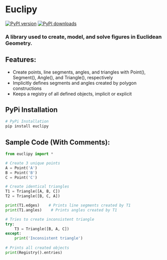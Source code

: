 # Euclipy

[![PyPI version](https://img.shields.io/pypi/v/euclipy.svg?color=dodgerblue&label=%20latest%20version)](https://pypi.org/project/euclipy/)
[![PyPI downloads](https://img.shields.io/pypi/dm/euclipy.svg?color=limegreen&label=PyPI%20downloads)](https://pypi.org/project/euclipy/)

### A library used to create, model, and solve figures in Euclidean Geometry.
## Features:

- Create points, line segments, angles, and triangles with Point(), Segment(), Angle(), and Triangle(), respectively
- Implicitly defines segments and angles created by polygon constructions
- Keeps a registry of all defined objects, implicit or explicit

## PyPi Installation
```sh
# PyPi Installation
pip install euclipy
```
## Sample Code (With Comments):
```py
from euclipy import *

# Create 3 unique points
A = Point('A')
B = Point('B')
C = Point('C')

# Create identical triangles
T1 = Triangle([A, B, C])
T2 = Triangle([B, C, A])

print(T1.edges)    # Prints line segments created by T1
print(T1.angles)    # Prints angles created by T1

# Tries to create inconsistent triangle
try:
    T3 = Triangle([B, A, C])
except:
    print('Inconsistent triangle')
    
# Prints all created objects
print(Registry().entries)
```
